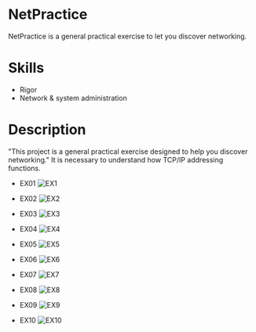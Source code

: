 # NetPractice

NetPractice is a general practical exercise to let you discover networking.

# Skills

* Rigor
* Network & system administration

# Description

"This project is a general practical exercise designed to help you discover networking." It is necessary to understand how TCP/IP addressing functions.

* EX01
![EX1](https://github.com/Ustrif/NetPractice/blob/master/ex01.png)

* EX02
![EX2](https://github.com/Ustrif/NetPractice/blob/master/ex02.png)

* EX03
![EX3](https://github.com/Ustrif/NetPractice/blob/master/ex03.png)

* EX04
![EX4](https://github.com/Ustrif/NetPractice/blob/master/ex04.png)

* EX05
![EX5](https://github.com/Ustrif/NetPractice/blob/master/ex05.png)

* EX06
![EX6](https://github.com/Ustrif/NetPractice/blob/master/ex06.png)

* EX07
![EX7](https://github.com/Ustrif/NetPractice/blob/master/ex07.png)

* EX08
![EX8](https://github.com/Ustrif/NetPractice/blob/master/ex08.png)

* EX09
![EX9](https://github.com/Ustrif/NetPractice/blob/master/ex09.png)

* EX10 
![EX10](https://github.com/Ustrif/NetPractice/blob/master/ex10.png)
